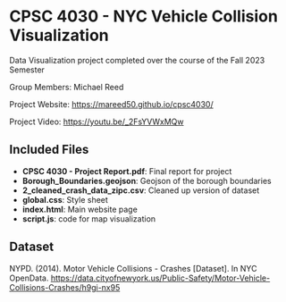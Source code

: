 # CPSC 4030 - NYC Vehicle Collision Visualization
Data Visualization project completed over the course of the Fall 2023 Semester

Group Members: Michael Reed

Project Website:
https://mareed50.github.io/cpsc4030/

Project Video:
https://youtu.be/_2FsYVWxMQw

## Included Files
- **CPSC 4030 - Project Report.pdf**: Final report for project
- **Borough_Boundaries.geojson**: Geojson of the borough boundaries
- **2_cleaned_crash_data_zipc.csv**: Cleaned up version of dataset
- **global.css**: Style sheet
- **index.html**: Main website page
- **script.js**: code for map visualization

## Dataset
NYPD. (2014). Motor Vehicle Collisions - Crashes [Dataset]. In NYC OpenData. <https://data.cityofnewyork.us/Public-Safety/Motor-Vehicle-Collisions-Crashes/h9gi-nx95>

